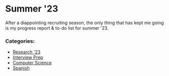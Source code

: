 # Summer '23

After a diappointing recruiting season, the only thing that has kept me going is my progress report & to-do list for summer '23. 

### Categories:

- [Research '23](https://github.com/aayushkananu/summer-23/tree/main/research)
- [Interview Prep](https://github.com/aayushkananu/summer-23/tree/main/interview-prep)
- [Computer Science](https://github.com/aayushkananu/summer-23/tree/main/computer-science)
- [Spanish](https://github.com/aayushkananu/summer-23/tree/main/spanish)


